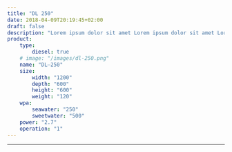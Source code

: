 ```yaml
---
title: "DL 250"
date: 2018-04-09T20:19:45+02:00
draft: false
description: "Lorem ipsum dolor sit amet Lorem ipsum dolor sit amet Lorem ipsum dolor sit amet"
product:
    type:
        diesel: true
    # image: "/images/dl-250.png"
    name: "DL–250"
    size:
        width: "1200"
        depth: "600"
        height: "600"
        weight: "120"
    wpa:
        seawater: "250"
        sweetwater: "500"
    power: "2.7"
    operation: "1"
---
```

---

